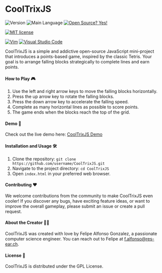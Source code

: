 # CoolTrixJS

![Version](https://img.shields.io/github/release/felipealfonsog/CoolTrixJS.svg?style=flat&color=blue)
![Main Language](https://img.shields.io/github/languages/top/felipealfonsog/CoolTrixJS.svg?style=flat&color=blue)
[![Open Source? Yes!](https://badgen.net/badge/Open%20Source%20%3F/Yes%21/blue?icon=github)](https://github.com/Naereen/badges/)

[![MIT license](https://img.shields.io/badge/License-MIT-blue.svg)](https://lbesson.mit-license.org/)
<!--
[![GPL license](https://img.shields.io/badge/License-GPL-blue.svg)](http://perso.crans.org/besson/LICENSE.html)
-->

[![Vim](https://img.shields.io/badge/--019733?logo=vim)](https://www.vim.org/)
[![Visual Studio Code](https://img.shields.io/badge/--007ACC?logo=visual%20studio%20code&logoColor=ffffff)](https://code.visualstudio.com/)

CoolTrixJS is a simple and addictive open-source JavaScript mini-project that introduces a points-based game, inspired by the classic Tetris. Your goal is to arrange falling blocks strategically to complete lines and earn points.

#### How to Play 🎮

1. Use the left and right arrow keys to move the falling blocks horizontally.
2. Press the up arrow key to rotate the falling blocks.
3. Press the down arrow key to accelerate the falling speed.
4. Complete as many horizontal lines as possible to score points.
5. The game ends when the blocks reach the top of the grid.

#### Demo 🚀

Check out the live demo here: [CoolTrixJS Demo](https://t.ly/1U4Qw)

#### Installation and Usage 🛠️

1. Clone the repository: `git clone https://github.com/username/CoolTrixJS.git`
2. Navigate to the project directory: `cd CoolTrixJS`
3. Open `index.html` in your preferred web browser.

#### Contributing ❤️

We welcome contributions from the community to make CoolTrixJS even cooler! If you discover any bugs, have exciting feature ideas, or want to improve the overall gameplay, please submit an issue or create a pull request.

#### About the Creator 👨‍💻

CoolTrixJS was created with love by Felipe Alfonso Gonzalez, a passionate computer science engineer. You can reach out to Felipe at f.alfonso@res-ear.ch.

#### License 📄

CoolTrixJS is distributed under the GPL License.
